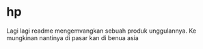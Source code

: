 # hp
Lagi lagi readme mengemvangkan sebuah produk unggulannya. Ke mungkinan nantinya di pasar kan di benua asia
